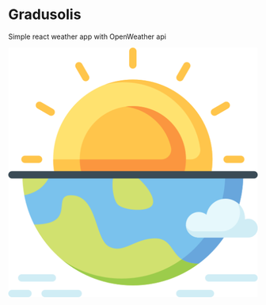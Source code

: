 # Gradusolis

Simple react weather app with OpenWeather api

![Gradusolis. Track the weather from Your favourite places around the world](https://github.com/Fyrrj/views/blob/master/sunlogo.png?raw=true "Gradusolis")
